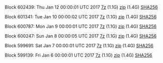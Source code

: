 Block 602439: Thu Jan 12 00:00:01 UTC 2017 [7z](https://transfer.sh/Nibb0/bootstrap.dat.20170112.7z) (1.1G) [zip](https://transfer.sh/GxG2U/bootstrap.dat.20170112.zip) (1.4G) [SHA256](https://transfer.sh/IIO4z/sha256.txt)

Block 601341: Tue Jan 10 00:00:02 UTC 2017 [7z](https://transfer.sh/bBMZo/bootstrap.dat.20170110.7z) (1.1G) [zip](https://transfer.sh/FeqJv/bootstrap.dat.20170110.zip) (1.4G) [SHA256](https://transfer.sh/9pcQc/sha256.txt)

Block 600787: Mon Jan  9 00:00:01 UTC 2017 [7z](https://transfer.sh/TUTzj/bootstrap.dat.20170109.7z) (1.1G) [zip](https://transfer.sh/CipO9/bootstrap.dat.20170109.zip) (1.4G) [SHA256](https://transfer.sh/VmUmn/sha256.txt)

Block 600247: Sun Jan  8 00:00:05 UTC 2017 [7z](https://transfer.sh/veMPb/bootstrap.dat.20170108.7z) (1.1G) [zip](https://transfer.sh/NKit5/bootstrap.dat.20170108.zip) (1.4G) [SHA256](https://transfer.sh/HHKmH/sha256.txt)

Block 599691: Sat Jan  7 00:00:01 UTC 2017 [7z](https://transfer.sh/UDo3E/bootstrap.dat.20170107.7z) (1.1G) [zip](https://transfer.sh/ZpKvz/bootstrap.dat.20170107.zip) (1.4G) [SHA256](https://transfer.sh/NjBwE/sha256.txt)

Block 599139: Fri Jan  6 00:00:01 UTC 2017 [7z](https://transfer.sh/JdBnP/bootstrap.dat.20170106.7z) (1.1G) [zip](https://transfer.sh/6yNhn/bootstrap.dat.20170106.zip) (1.4G) [SHA256](https://transfer.sh/Q5YK/sha256.txt)
